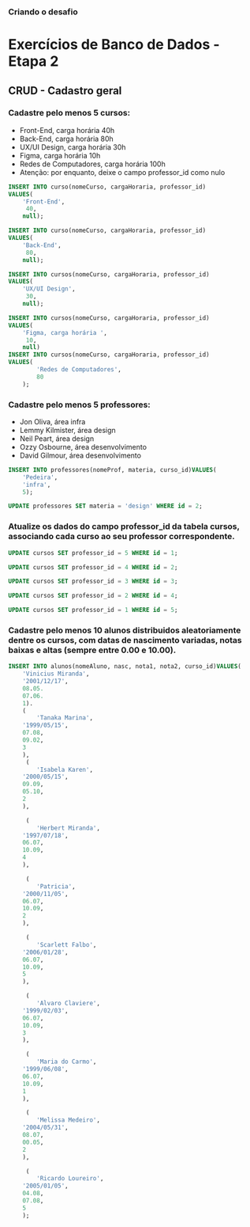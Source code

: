 ### Criando o desafio 


# Exercícios de Banco de Dados - Etapa 2

## CRUD - Cadastro geral

### Cadastre pelo menos 5 cursos:

- Front-End, carga horária 40h
- Back-End, carga horária 80h
- UX/UI Design, carga horária 30h
- Figma, carga horária 10h
- Redes de Computadores, carga horária 100h
- Atenção: por enquanto, deixe o campo professor_id como nulo


```sql
INSERT INTO curso(nomeCurso, cargaHoraria, professor_id)
VALUES(
    'Front-End',
     40,
    null);

INSERT INTO curso(nomeCurso, cargaHoraria, professor_id)
VALUES(
    'Back-End',
     80,
    null);

INSERT INTO cursos(nomeCurso, cargaHoraria, professor_id)
VALUES(
    'UX/UI Design',
     30,
    null);

INSERT INTO cursos(nomeCurso, cargaHoraria, professor_id)
VALUES(
    'Figma, carga horária ',
     10,
    null)
INSERT INTO cursos(nomeCurso, cargaHoraria, professor_id)
VALUES(
        'Redes de Computadores',
        80
    );


```

### Cadastre pelo menos 5 professores:

- Jon Oliva, área infra
- Lemmy Kilmister, área design
- Neil Peart, área design
- Ozzy Osbourne, área desenvolvimento
- David Gilmour, área desenvolvimento

```sql
INSERT INTO professores(nomeProf, materia, curso_id)VALUES(
    'Pedeira',
    'infra',
    5);

UPDATE professores SET materia = 'design' WHERE id = 2; 
```

### Atualize os dados do campo professor_id da tabela cursos, associando cada curso ao seu professor correspondente.

```sql
UPDATE cursos SET professor_id = 5 WHERE id = 1;

UPDATE cursos SET professor_id = 4 WHERE id = 2;

UPDATE cursos SET professor_id = 3 WHERE id = 3;

UPDATE cursos SET professor_id = 2 WHERE id = 4;

UPDATE cursos SET professor_id = 1 WHERE id = 5;


```


### Cadastre pelo menos 10 alunos distribuidos aleatoriamente dentre os cursos, com datas de nascimento variadas, notas baixas e altas (sempre entre 0.00 e 10.00).

```sql
INSERT INTO alunos(nomeAluno, nasc, nota1, nota2, curso_id)VALUES(
    'Vinicius Miranda',
    '2001/12/17',
    08.05.
    07.06.
    1).
    (
        'Tanaka Marina',
    '1999/05/15',
    07.08,
    09.02,
    3
    ),
     (
        'Isabela Karen',
    '2000/05/15',
    09.09,
    05.10,
    2
    ),

     (
        'Herbert Miranda',
    '1997/07/18',
    06.07,
    10.09,
    4
    ),

     (
        'Patricia',
    '2000/11/05',
    06.07,
    10.09,
    2
    ),

     (
        'Scarlett Falbo',
    '2006/01/28',
    06.07,
    10.09,
    5
    ),

     (
        'Alvaro Claviere',
    '1999/02/03',
    06.07,
    10.09,
    3
    ),

     (
        'Maria do Carmo',
    '1999/06/08',
    06.07,
    10.09,
    1
    ),

     (
        'Melissa Medeiro',
    '2004/05/31',
    08.07,
    00.05,
    2
    ),

     (
        'Ricardo Loureiro',
    '2005/01/05',
    04.08,
    07.08,
    5
    );


```